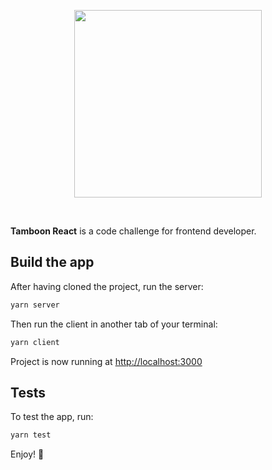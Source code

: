 <p align="center">
  <a href='https://www.omise.co'>
    <img src="https://cdn.omise.co/assets/omise-logo/omise-wordmark.png" width="300" />
  </a>
</p>
<br />


**Tamboon React** is a code challenge for frontend developer.

## Build the app

After having cloned the project, run the server:

```bash
yarn server
```

Then run the client in another tab of your terminal:

```bash
yarn client
```

Project is now running at [http://localhost:3000](http://localhost:3000)


## Tests

To test the app, run:

```bash
yarn test
```

Enjoy! :metal:
